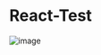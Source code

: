# React-Test
![image](https://github.com/user-attachments/assets/fb090a90-989a-4331-9084-4de6ab1e0e20)
